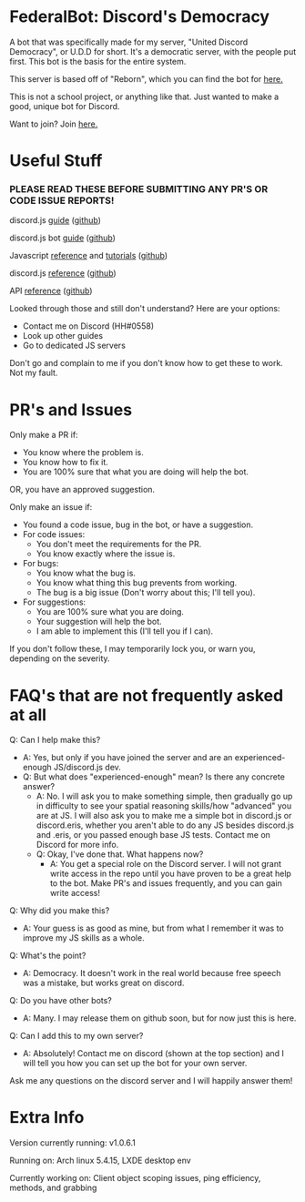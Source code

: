 # FederalBot: Discord's Democracy

A bot that was specifically made for my server, "United Discord Democracy", or U.D.D for short. It's a democratic server, with the people put first. This bot is the basis for the entire system.

This server is based off of "Reborn", which you can find the bot for [here.](https://github.com/Lunerr/reborn)

This is not a school project, or anything like that. Just wanted to make a good, unique bot for Discord.

Want to join? Join [here.](https://discord.gg/M672RYY)

# Useful Stuff

### PLEASE READ THESE BEFORE SUBMITTING ANY PR'S OR CODE ISSUE REPORTS!

discord.js [guide](https://www.discordjs.guide) ([github](https://github.com/discordjs/guide))

discord.js bot [guide](https://www.anidiots.guide) ([github](https://github.com/AnIdiotsGuide/discordjs-bot-guide))

Javascript [reference](https://developer.mozilla.org/en-US/docs/Web/JavaScript/Reference) and [tutorials](https://developer.mozilla.org/en-US/docs/Web/JavaScript/) ([github](https://github.com/mdn))

discord.js [reference](https://discord.js.org) ([github](https://www.github.com/discordjs/discord.js))

API [reference](https://www.discordapp.com/developers/docs/intro) ([github](https://github.com/discordapp/discord-api-docs))

Looked through those and still don't understand? Here are your options:
* Contact me on Discord (HH#0558)
* Look up other guides
* Go to dedicated JS servers

Don't go and complain to me if you don't know how to get these to work. Not my fault.
# PR's and Issues

Only make a PR if:
* You know where the problem is.
* You know how to fix it.
* You are 100% sure that what you are doing will help the bot.

OR, you have an approved suggestion.

Only make an issue if:
* You found a code issue, bug in the bot, or have a suggestion.
* For code issues:
  * You don't meet the requirements for the PR.
  * You know exactly where the issue is.
* For bugs:
  * You know what the bug is.
  * You know what thing this bug prevents from working.
  * The bug is a big issue (Don't worry about this; I'll tell you).
* For suggestions:
  * You are 100% sure what you are doing.
  * Your suggestion will help the bot.
  * I am able to implement this (I'll tell you if I can).

If you don't follow these, I may temporarily lock you, or warn you, depending on the severity.
# FAQ's that are not frequently asked at all

Q: Can I help make this?
* A: Yes, but only if you have joined the server and are an experienced-enough JS/discord.js dev. 
* Q: But what does "experienced-enough" mean? Is there any concrete answer?
  * A: No. I will ask you to make something simple, then gradually go up in difficulty to see your spatial reasoning skills/how "advanced" you are at JS. I will also ask you to make me a simple bot in discord.js or discord.eris, whether you aren't able to do any JS besides discord.js and .eris, or you passed enough base JS tests. Contact me on Discord for more info.
   * Q: Okay, I've done that. What happens now?
     * A: You get a special role on the Discord server. I will not grant write access in the repo until you have proven to be a great help to the bot. Make PR's and issues frequently, and you can gain write access!

Q: Why did you make this?
* A: Your guess is as good as mine, but from what I remember it was to improve my JS skills as a whole.

Q: What's the point?
* A: Democracy. It doesn't work in the real world because free speech was a mistake, but works great on discord.

Q: Do you have other bots?
* A: Many. I may release them on github soon, but for now just this is here.

Q: Can I add this to my own server?
* A: Absolutely! Contact me on discord (shown at the top section) and I will tell you how you can set up the bot for your own server.

Ask me any questions on the discord server and I will happily answer them!
# Extra Info

Version currently running: v1.0.6.1

Running on: Arch linux 5.4.15, LXDE desktop env

Currently working on: Client object scoping issues, ping efficiency, methods, and grabbing
